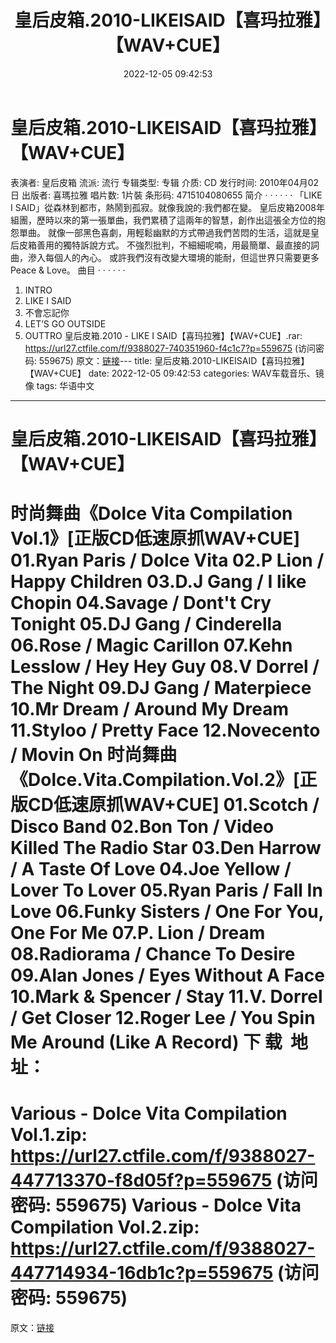 ﻿---
title: 皇后皮箱.2010-LIKEISAID【喜玛拉雅】【WAV+CUE】
date: 2022-12-05 09:42:53
categories: WAV车载音乐、镜像
tags: 华语中文
---
# 皇后皮箱.2010-LIKEISAID【喜玛拉雅】【WAV+CUE】

表演者: 皇后皮箱
流派: 流行
专辑类型: 专辑
介质: CD
发行时间: 2010年04月02日
出版者: 喜瑪拉雅
唱片数: 1片裝
条形码: 4715104080655
简介 · · · · · ·
「LIKE I SAID」從森林到都市，熱鬧到孤寂。就像我說的:我們都在變。
皇后皮箱2008年組團，歷時以來的第一張單曲，我們累積了這兩年的智慧，創作出這張全方位的抱怨單曲。
就像一部黑色喜劇，用輕鬆幽默的方式帶過我們苦悶的生活，這就是皇后皮箱善用的獨特訴說方式。
不強烈批判，不細細呢喃，用最簡單、最直接的詞曲，滲入每個人的內心。
或許我們沒有改變大環境的能耐，但這世界只需要更多Peace & Love。
曲目 · · · · · ·
01. INTRO
02. LIKE I SAID
03. 不會忘記你
04. LET’S GO OUTSIDE
05. OUTTRO
皇后皮箱.2010 - LIKE I SAID【喜玛拉雅】【WAV+CUE】.rar: https://url27.ctfile.com/f/9388027-740351960-f4c1c7?p=559675
(访问密码: 559675)
原文：[链接](https://blog.sina.com.cn/s/blog_1647c7e76010310gl.html)---
title: 皇后皮箱.2010-LIKEISAID【喜玛拉雅】【WAV+CUE】
date: 2022-12-05 09:42:53
categories: WAV车载音乐、镜像
tags: 华语中文
---
# 皇后皮箱.2010-LIKEISAID【喜玛拉雅】【WAV+CUE】

时尚舞曲《Dolce Vita Compilation Vol.1》[正版CD低速原抓WAV+CUE]
01.Ryan Paris / Dolce Vita
02.P Lion / Happy Children
03.D.J Gang / I like Chopin
04.Savage / Dont't Cry Tonight
05.DJ Gang / Cinderella
06.Rose / Magic Carillon
07.Kehn Lesslow / Hey Hey Guy
08.V Dorrel / The Night
09.DJ Gang / Materpiece
10.Mr Dream / Around My Dream
11.Styloo / Pretty Face
12.Novecento / Movin On
时尚舞曲《Dolce.Vita.Compilation.Vol.2》[正版CD低速原抓WAV+CUE]
01.Scotch / Disco Band
02.Bon Ton / Video Killed The Radio Star
03.Den Harrow / A Taste Of Love
04.Joe Yellow / Lover To Lover
05.Ryan Paris / Fall In Love
06.Funky Sisters / One For You, One For Me
07.P. Lion / Dream
08.Radiorama / Chance To Desire
09.Alan Jones / Eyes Without A Face
10.Mark & Spencer / Stay
11.V. Dorrel / Get Closer
12.Roger Lee / You Spin Me Around (Like A Record)
下
载  地址：
==============================
Various - Dolce Vita Compilation
Vol.1.zip: https://url27.ctfile.com/f/9388027-447713370-f8d05f?p=559675
(访问密码: 559675)
Various - Dolce Vita Compilation Vol.2.zip: https://url27.ctfile.com/f/9388027-447714934-16db1c?p=559675
(访问密码: 559675)
==============================
原文：[链接](https://blog.sina.com.cn/s/blog_1647c7e76010310gl.html)